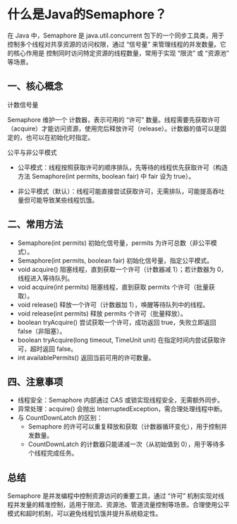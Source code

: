 # 什么是Java的Semaphore？

在 Java 中，Semaphore 是 java.util.concurrent 包下的一个同步工具类，用于控制多个线程对共享资源的访问权限，通过 “信号量” 来管理线程的并发数量。它的核心作用是 控制同时访问特定资源的线程数量，常用于实现 “限流” 或 “资源池” 等场景。

## 一、核心概念

计数信号量

Semaphore 维护一个 计数器，表示可用的 “许可” 数量。线程需要先获取许可（acquire）才能访问资源，使用完后释放许可（release）。计数器的值可以是固定的，也可以在初始化时指定。

公平与非公平模式

- 公平模式：线程按照获取许可的顺序排队，先等待的线程优先获取许可（构造方法 Semaphore(int permits, boolean fair) 中 fair 设为 true）。

- 非公平模式（默认）：线程可能直接尝试获取许可，无需排队，可能提高吞吐量但可能导致某些线程饥饿。

## 二、常用方法

- Semaphore(int permits)	初始化信号量，permits 为许可总数（非公平模式）。
- Semaphore(int permits, boolean fair)	初始化信号量，指定公平模式。
- void acquire()	阻塞线程，直到获取一个许可（计数器减 1）；若计数器为 0，线程进入等待队列。
- void acquire(int permits)	阻塞线程，直到获取 permits 个许可（批量获取）。
- void release()	释放一个许可（计数器加 1），唤醒等待队列中的线程。
- void release(int permits)	释放 permits 个许可（批量释放）。
- boolean tryAcquire()	尝试获取一个许可，成功返回 true，失败立即返回 false（非阻塞）。
- boolean tryAcquire(long timeout, TimeUnit unit)	在指定时间内尝试获取许可，超时返回 false。
- int availablePermits()	返回当前可用的许可数量。

## 四、注意事项

- 线程安全：Semaphore 内部通过 CAS 或锁实现线程安全，无需额外同步。
- 异常处理：acquire() 会抛出 InterruptedException，需合理处理线程中断。
- 与 CountDownLatch 的区别：
    - Semaphore 的许可可以重复释放和获取（计数器循环变化），用于控制并发数量。
    - CountDownLatch 的计数器只能递减一次（从初始值到 0），用于等待多个线程完成任务。

## 总结

Semaphore 是并发编程中控制资源访问的重要工具，通过 “许可” 机制实现对线程并发量的精准控制，适用于限流、资源池、管道流量控制等场景。合理使用公平模式和超时机制，可以避免线程饥饿并提升系统稳定性。